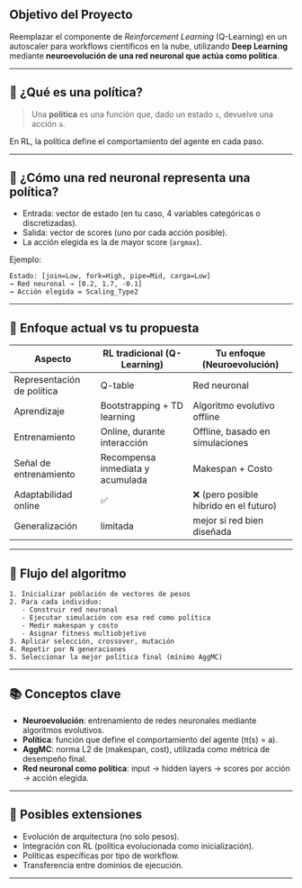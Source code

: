 ## Objetivo del Proyecto

Reemplazar el componente de *Reinforcement Learning* (Q-Learning) en un autoscaler para workflows científicos en la nube, utilizando **Deep Learning** mediante **neuroevolución de una red neuronal que actúa como política**.

---

## 🧬 ¿Qué es una política?

> Una **política** es una función que, dado un estado `s`, devuelve una acción `a`.

En RL, la política define el comportamiento del agente en cada paso.

---

## 🧠 ¿Cómo una red neuronal representa una política?

- Entrada: vector de estado (en tu caso, 4 variables categóricas o discretizadas).
- Salida: vector de scores (uno por cada acción posible).
- La acción elegida es la de mayor score (`argmax`).

Ejemplo:

```text
Estado: [join=Low, fork=High, pipe=Mid, carga=Low]
→ Red neuronal → [0.2, 1.7, -0.1]
→ Acción elegida = Scaling_Type2
```

---

## 🧩 Enfoque actual vs tu propuesta

| Aspecto                  | RL tradicional (Q-Learning)      | Tu enfoque (Neuroevolución)              |
|--------------------------|----------------------------------|------------------------------------------|
| Representación de política | Q-table                         | Red neuronal                             |
| Aprendizaje              | Bootstrapping + TD learning      | Algoritmo evolutivo offline              |
| Entrenamiento            | Online, durante interacción      | Offline, basado en simulaciones          |
| Señal de entrenamiento   | Recompensa inmediata y acumulada | Makespan + Costo                         |
| Adaptabilidad online     | ✅                                | ❌ (pero posible híbrido en el futuro)    |
| Generalización           | limitada                         | mejor si red bien diseñada               |

---

## 📌 Flujo del algoritmo

```text
1. Inicializar población de vectores de pesos
2. Para cada individuo:
   - Construir red neuronal
   - Ejecutar simulación con esa red como política
   - Medir makespan y costo
   - Asignar fitness multiobjetivo
3. Aplicar selección, crossover, mutación
4. Repetir por N generaciones
5. Seleccionar la mejor política final (mínimo AggMC)
```

---

## 📚 Conceptos clave

- **Neuroevolución**: entrenamiento de redes neuronales mediante algoritmos evolutivos.
- **Política**: función que define el comportamiento del agente (π(s) = a).
- **AggMC**: norma L2 de (makespan, cost), utilizada como métrica de desempeño final.
- **Red neuronal como política**: input → hidden layers → scores por acción → acción elegida.

---

## 🧠 Posibles extensiones

- Evolución de arquitectura (no solo pesos).
- Integración con RL (política evolucionada como inicialización).
- Políticas específicas por tipo de workflow.
- Transferencia entre dominios de ejecución.

---